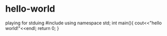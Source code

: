 # hello-world
playing for stduing
#include<iostream>
using namespace std;
int main(){
	cout<<"hello world!"<<endl;
	return 0;
}
